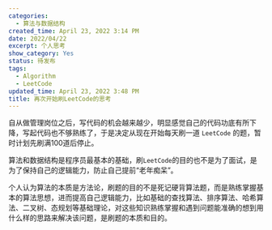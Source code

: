 ```yaml
---
categories:
  - 算法与数据结构
created_time: April 23, 2022 3:14 PM
date: 2022/04/22
excerpt: 个人思考
show_category: Yes
status: 待发布
tags:
  - Algorithm
  - LeetCode
updated_time: April 23, 2022 3:48 PM
title: 再次开始刷LeetCode的思考
---
```



自从做管理岗位之后，写代码的机会越来越少，明显感觉自己的代码功底有所下降，写起代码也不够熟练了，于是决定从现在开始每天刷一道 `LeetCode` 的题，暂时计划先刷满100道后停止。

算法和数据结构是程序员最基本的基础，刷`LeetCode`的目的也不是为了面试，是为了保持自己的逻辑能力，防止自己提前“老年痴呆”。

个人认为算法的本质是方法论，刷题的目的不是死记硬背算法题，而是熟练掌握基本的算法思想，进而提高自己逻辑能力，比如基础的查找算法、排序算法、哈希算法、二叉树、态规划等基础理论，对这些知识熟练掌握和遇到问题能准确的想到用什么样的思路来解决该问题，是刷题的本质和目的。